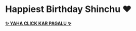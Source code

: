 # Happiest Birthday Shinchu ❤️

#### [✨ YAHA CLICK KAR PAGALU ✨](https://oxynotop.github.io/birthday3/)

